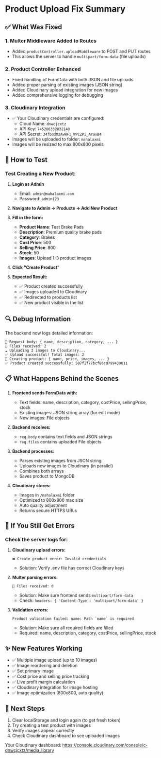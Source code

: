 # Product Upload Fix Summary

## ✅ What Was Fixed

### 1. **Multer Middleware Added to Routes**
- Added `productController.uploadMiddleware` to POST and PUT routes
- This allows the server to handle `multipart/form-data` (file uploads)

### 2. **Product Controller Enhanced**
- Fixed handling of FormData with both JSON and file uploads
- Added proper parsing of existing images (JSON string)
- Added Cloudinary upload integration for new images
- Added comprehensive logging for debugging

### 3. **Cloudinary Integration**
- ✅ Your Cloudinary credentials are configured:
  - Cloud Name: `dnwcjcxtz`
  - API Key: `745286332832148`
  - API Secret: `34fbOdMzAwWF1_WPcZPi_AYavB4`
- Images will be uploaded to folder: `mahalaxmi`
- Images will be resized to max 800x800 pixels

## 🧪 How to Test

### Test Creating a New Product:

1. **Login as Admin**
   - Email: `admin@mahalaxmi.com`
   - Password: `admin123`

2. **Navigate to Admin → Products → Add New Product**

3. **Fill in the form:**
   - **Product Name**: Test Brake Pads
   - **Description**: Premium quality brake pads
   - **Category**: Brakes
   - **Cost Price**: 500
   - **Selling Price**: 800
   - **Stock**: 50
   - **Images**: Upload 1-3 product images

4. **Click "Create Product"**

5. **Expected Result:**
   - ✅ Product created successfully
   - ✅ Images uploaded to Cloudinary
   - ✅ Redirected to products list
   - ✅ New product visible in the list

## 🔍 Debug Information

The backend now logs detailed information:

```
📝 Request body: { name, description, category, ... }
📁 Files received: 2
☁️ Uploading 2 images to Cloudinary...
✅ Upload successful! Total images: 2
💾 Creating product: { name, price, images, ... }
✅ Product created successfully: 507f1f77bcf86cd799439011
```

## 📋 What Happens Behind the Scenes

1. **Frontend sends FormData with:**
   - Text fields: name, description, category, costPrice, sellingPrice, stock
   - Existing images: JSON string array (for edit mode)
   - New images: File objects

2. **Backend receives:**
   - `req.body` contains text fields and JSON strings
   - `req.files` contains uploaded File objects

3. **Backend processes:**
   - Parses existing images from JSON string
   - Uploads new images to Cloudinary (in parallel)
   - Combines both arrays
   - Saves product to MongoDB

4. **Cloudinary stores:**
   - Images in `/mahalaxmi` folder
   - Optimized to 800x800 max size
   - Auto quality adjustment
   - Returns secure HTTPS URLs

## 🚨 If You Still Get Errors

### Check the server logs for:

1. **Cloudinary upload errors:**
   ```
   ❌ Create product error: Invalid credentials
   ```
   - Solution: Verify .env file has correct Cloudinary keys

2. **Multer parsing errors:**
   ```
   📁 Files received: 0
   ```
   - Solution: Make sure frontend sends `multipart/form-data`
   - Check: `headers: { 'Content-Type': 'multipart/form-data' }`

3. **Validation errors:**
   ```
   Product validation failed: name: Path `name` is required
   ```
   - Solution: Make sure all required fields are filled
   - Required: name, description, category, costPrice, sellingPrice, stock

## ✨ New Features Working

- ✅ Multiple image upload (up to 10 images)
- ✅ Image reordering and deletion
- ✅ Set primary image
- ✅ Cost price and selling price tracking
- ✅ Live profit margin calculation
- ✅ Cloudinary integration for image hosting
- ✅ Image optimization (800x800, auto quality)

## 🎯 Next Steps

1. Clear localStorage and login again (to get fresh token)
2. Try creating a test product with images
3. Verify images appear correctly
4. Check Cloudinary dashboard to see uploaded images

Your Cloudinary dashboard: https://console.cloudinary.com/console/c-dnwcjcxtz/media_library
